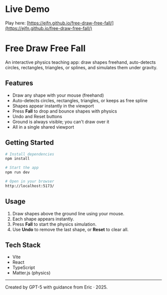 # Live Demo

Play here: [https://ejfn.github.io/free-draw-free-fall/](https://ejfn.github.io/free-draw-free-fall/)
# Free Draw Free Fall

An interactive physics teaching app: draw shapes freehand, auto-detects circles, rectangles, triangles, or splines, and simulates them under gravity.

## Features

- Draw any shape with your mouse (freehand)
- Auto-detects circles, rectangles, triangles, or keeps as free spline
- Shapes appear instantly in the viewport
- Press **Fall** to drop and bounce shapes with physics
- Undo and Reset buttons
- Ground is always visible; you can't draw over it
- All in a single shared viewport

## Getting Started

```bash
# Install dependencies
npm install

# Start the app
npm run dev

# Open in your browser
http://localhost:5173/
```

## Usage

1. Draw shapes above the ground line using your mouse.
2. Each shape appears instantly.
3. Press **Fall** to start the physics simulation.
4. Use **Undo** to remove the last shape, or **Reset** to clear all.

## Tech Stack
- Vite
- React
- TypeScript
- Matter.js (physics)

---
Created by GPT-5 with guidance from Eric · 2025.

